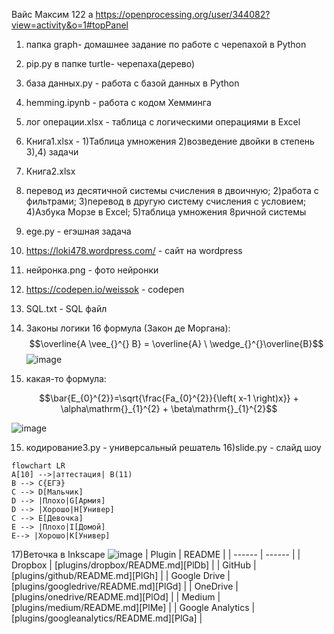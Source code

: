Вайс Максим 122 а
https://openprocessing.org/user/344082?view=activity&o=1#topPanel

1) папка graph- домашнее задание по работе с черепахой в Python
2) pip.py в папке turtle- черепаха(дерево)
3) база данных.py - работа с базой данных в Python
4) hemming.ipynb - работа с кодом Хемминга 
5) лог операции.xlsx - таблица с логическими операциями в Excel 
6) Книга1.xlsx -
1)Таблица умножения 
2)возведение двойки в степень 
3),4) задачи
7) Книга2.xlsx 
1) перевод из десятичной системы счисления в двоичную; 
2)работа с фильтрами;
3)перевод в другую систему счисления с условием; 
4)Азбука Морзе в Excel; 
5)таблица умножения 8ричной системы
8) ege.py - егэшная задача 
9) https://loki478.wordpress.com/ - сайт на wordpress 
10) нейронка.png - фото нейронки 
11) https://codepen.io/weissok - codepen
12) SQL.txt - SQL файл

13) Законы логики 16 формула (Закон де Моргана):
$$\overline{A \vee_{}^{} B} = \overline{A} \ \wedge_{}^{}\overline{B}$$
![image](https://user-images.githubusercontent.com/114381760/198812919-26209141-f830-4e62-a1cf-6514a24170bf.png)
14) какая-то формула:

$$\bar{E_{0}^{2}}=\sqrt{\frac{Fa_{0}^{2}}{\left( x-1 \right)x}} + \alpha\mathrm{}_{1}^{2} + \beta\mathrm{}_{1}^{2}$$

![image](https://user-images.githubusercontent.com/114381760/201590129-b7a82887-dcbb-48a5-b503-43b210a7f94e.png)

15) кодирование3.py - универсальный решатель
16)slide.py - слайд шоу

```mermaid 
flowchart LR 
A[10] -->|аттестация| B(11) 
B --> C{ЕГЭ} 
C --> D[Мальчик] 
D --> |Плохо|G[Армия] 
D --> |Хорошо|H[Универ] 
C --> E[Девочка] 
E --> |Плохо|I[Домой] 
E--> |Хорошо|K[Универ]
```


17)Веточка в Inkscape
![image](https://user-images.githubusercontent.com/114893510/206829527-a42fc473-5607-4293-b4dc-a888e096e4f6.png)
| Plugin | README |
| ------ | ------ |
| Dropbox | [plugins/dropbox/README.md][PlDb] |
| GitHub | [plugins/github/README.md][PlGh] |
| Google Drive | [plugins/googledrive/README.md][PlGd] |
| OneDrive | [plugins/onedrive/README.md][PlOd] |
| Medium | [plugins/medium/README.md][PlMe] |
| Google Analytics | [plugins/googleanalytics/README.md][PlGa] |
